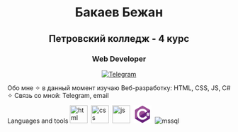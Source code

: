 <div id="header" align="center">
  <h1> Бакаев Бежан </h1>
  <h2>Петровский колледж - 4 курс</h2>
  <h3>Web Developer</h3>
</div>

<div id="socials" align="center">
  <a href="https://t.me/bezhannewman"> 
   <img src="https://img.shields.io/badge/Telegram-blue?style=for-the-badge&logo=telegram&logoColor=white" alt="Telegram" />
  </a>
</div>

Обо мне
✧ в данный момент изучаю Веб-разработку: HTML, CSS, JS, C#
✧ Связь со мной: Telegram, email

Languages and tools
<img src="https://cdn.jsdelivr.net/gh/devicons/devicon/icons/html5/html5-original.svg" title="html" width="40" height="40"/>&nbsp;
<img src="https://cdn.jsdelivr.net/gh/devicons/devicon/icons/css3/css3-original.svg" title="css" width="40" height="40"/>&nbsp;
<img src="https://cdn.jsdelivr.net/gh/devicons/devicon/icons/javascript/javascript-original.svg" title="js" width="40" height="40"/>&nbsp;
<img src="https://raw.githubusercontent.com/devicons/devicon/master/icons/csharp/csharp-original.svg" alt="csharp" width="40" height="40"/>&nbsp;
<img src="https://www.svgrepo.com/show/303229/microsoft-sql-server-logo.svg" alt="mssql" width="40" height="40"/>&nbsp;
